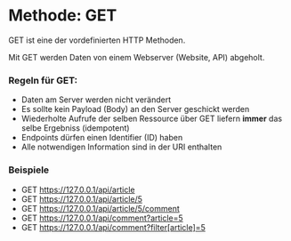 Methode: GET
===

GET ist eine der vordefinierten HTTP Methoden.

Mit GET werden Daten von einem Webserver (Website, API) abgeholt. 

### Regeln für GET:

- Daten am Server werden nicht verändert
- Es sollte kein Payload (Body) an den Server geschickt werden
- Wiederholte Aufrufe der selben Ressource über GET liefern **immer** das selbe Ergebniss (idempotent)
- Endpoints dürfen einen Identifier (ID) haben 
- Alle notwendigen Information sind in der URI enthalten

### Beispiele

- GET https://127.0.0.1/api/article
- GET https://127.0.0.1/api/article/5
- GET https://127.0.0.1/api/article/5/comment
- GET https://127.0.0.1/api/comment?article=5
- GET https://127.0.0.1/api/comment?filter[article]=5